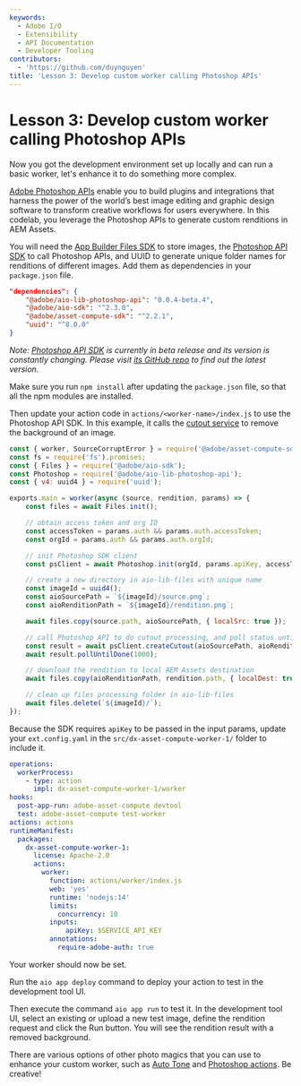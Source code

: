 ```yaml
---
keywords:
  - Adobe I/O
  - Extensibility
  - API Documentation
  - Developer Tooling
contributors:
  - 'https://github.com/duynguyen'
title: 'Lesson 3: Develop custom worker calling Photoshop APIs'
---
```


# Lesson 3: Develop custom worker calling Photoshop APIs

Now you got the development environment set up locally and can run a basic worker, let's enhance it to do something more complex.

[Adobe Photoshop APIs](https://developer.adobe.com/photoshop/api/) enable you to build plugins and integrations that harness the power of the world’s best image editing and graphic design software to transform creative workflows for users everywhere. In this codelab, you leverage the Photoshop APIs to generate custom renditions in AEM Assets.

You will need the [App Builder Files SDK](https://github.com/adobe/aio-lib-files) to store images, the [Photoshop API SDK](https://github.com/adobe/aio-lib-photoshop-api) to call Photoshop APIs, and UUID to generate unique folder names for renditions of different images. Add them as dependencies in your `package.json` file.

```json
"dependencies": {
    "@adobe/aio-lib-photoshop-api": "0.0.4-beta.4",
    "@adobe/aio-sdk": "^2.3.0",
    "@adobe/asset-compute-sdk": "^2.2.1",
    "uuid": "^8.0.0"
}
```

_Note: [Photoshop API SDK](https://github.com/adobe/aio-lib-photoshop-api) is currently in beta release and its version is constantly changing. Please visit [its GitHub repo](https://github.com/adobe/aio-lib-photoshop-api) to find out the latest version._

Make sure you run `npm install` after updating the `package.json` file, so that all the npm modules are installed.

Then update your action code in `actions/<worker-name>/index.js` to use the Photoshop API SDK. In this example, it calls the [cutout service](https://adobedocs.github.io/photoshop-api-docs-pre-release/#api-Sensei-cutout) to remove the background of an image.

```javascript
const { worker, SourceCorruptError } = require('@adobe/asset-compute-sdk');
const fs = require('fs').promises;
const { Files } = require('@adobe/aio-sdk');
const Photoshop = require('@adobe/aio-lib-photoshop-api');
const { v4: uuid4 } = require('uuid');

exports.main = worker(async (source, rendition, params) => {
    const files = await Files.init();

    // obtain access token and org ID
    const accessToken = params.auth && params.auth.accessToken;
    const orgId = params.auth && params.auth.orgId;

    // init Photoshop SDK client
    const psClient = await Photoshop.init(orgId, params.apiKey, accessToken, files);

    // create a new directory in aio-lib-files with unique name
    const imageId = uuid4();
    const aioSourcePath = `${imageId}/source.png`;
    const aioRenditionPath = `${imageId}/rendition.png`;

    await files.copy(source.path, aioSourcePath, { localSrc: true });

    // call Photoshop API to do cutout processing, and poll status until it's successful
    const result = await psClient.createCutout(aioSourcePath, aioRenditionPath);
    await result.pollUntilDone(1000);

    // download the rendition to local AEM Assets destination
    await files.copy(aioRenditionPath, rendition.path, { localDest: true });

    // clean up files processing folder in aio-lib-files
    await files.delete(`${imageId}/`);
});
```

Because the SDK requires `apiKey` to be passed in the input params, update your `ext.config.yaml` in the `src/dx-asset-compute-worker-1/` folder to include it.

```yaml
operations:
  workerProcess:
    - type: action
      impl: dx-asset-compute-worker-1/worker
hooks:
  post-app-run: adobe-asset-compute devtool
  test: adobe-asset-compute test-worker
actions: actions
runtimeManifest:
  packages:
    dx-asset-compute-worker-1:
      license: Apache-2.0
      actions:
        worker:
          function: actions/worker/index.js
          web: 'yes'
          runtime: 'nodejs:14'
          limits:
            concurrency: 10
          inputs:
              apiKey: $SERVICE_API_KEY
          annotations:
            require-adobe-auth: true
```

Your worker should now be set. 

Run the `aio app deploy` command to deploy your action to test in the development tool UI.

Then execute the command `aio app run` to test it. In the development tool UI, select an existing or upload a new test image, define the rendition request and click the Run button. You will see the rendition result with a removed background.

There are various options of other photo magics that you can use to enhance your custom worker, such as [Auto Tone](https://adobe.io/apis/creativecloud/photo-imaging-api/api-demo.html?ref=autotone) and [Photoshop actions](https://adobe.io/apis/creativecloud/photo-imaging-api/api-demo.html?ref=psactions). Be creative!
